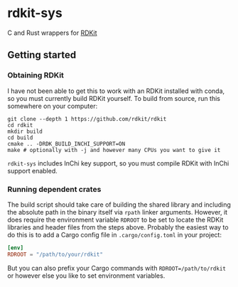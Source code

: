 # rdkit-sys

C and Rust wrappers for [RDKit][rdkit]

## Getting started

### Obtaining RDKit

I have not been able to get this to work with an RDKit installed with conda, so
you must currently build RDKit yourself. To build from source, run this
somewhere on your computer:

``` shell
git clone --depth 1 https://github.com/rdkit/rdkit
cd rdkit
mkdir build
cd build
cmake .. -DRDK_BUILD_INCHI_SUPPORT=ON
make # optionally with -j and however many CPUs you want to give it
```

`rdkit-sys` includes InChi key support, so you must compile RDKit with InChi
support enabled.

### Running dependent crates

The build script should take care of building the shared library and including
the absolute path in the binary itself via `rpath` linker arguments. However, it
does require the environment variable `RDROOT` to be set to locate the RDKit
libraries and header files from the steps above. Probably the easiest way to do
this is to add a Cargo config file in `.cargo/config.toml` in your project:

``` toml
[env]
RDROOT = "/path/to/your/rdkit"
```

But you can also prefix your Cargo commands with `RDROOT=/path/to/rdkit` or
however else you like to set environment variables.

[rdkit]: https://github.com/rdkit/rdkit
